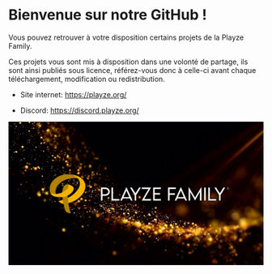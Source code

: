 # Bienvenue sur notre GitHub !
Vous pouvez retrouver à votre disposition certains projets de la Playze Family.

Ces projets vous sont mis à disposition dans une volonté de partage, ils sont ainsi publiés sous licence, référez-vous donc à celle-ci avant chaque téléchargement, modification ou redistribution.

- Site internet: https://playze.org/

- Discord: https://discord.playze.org/

![Playze Family Banner](./home_banner.png)
